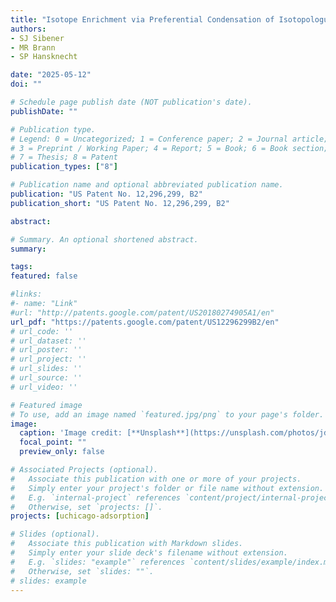 ```yaml
---
title: "Isotope Enrichment via Preferential Condensation of Isotopologues and Isotopes Under Non-equilibrium Gas-Surface Collision Conditions"
authors:
- SJ Sibener
- MR Brann 
- SP Hansknecht

date: "2025-05-12"
doi: ""

# Schedule page publish date (NOT publication's date).
publishDate: ""

# Publication type.
# Legend: 0 = Uncategorized; 1 = Conference paper; 2 = Journal article;
# 3 = Preprint / Working Paper; 4 = Report; 5 = Book; 6 = Book section;
# 7 = Thesis; 8 = Patent
publication_types: ["8"]

# Publication name and optional abbreviated publication name.
publication: "US Patent No. 12,296,299, B2"
publication_short: "US Patent No. 12,296,299, B2"

abstract: 

# Summary. An optional shortened abstract.
summary:

tags:
featured: false

#links:
#- name: "Link"
#url: "http://patents.google.com/patent/US20180274905A1/en"
url_pdf: "https://patents.google.com/patent/US12296299B2/en"
# url_code: ''
# url_dataset: ''
# url_poster: ''
# url_project: ''
# url_slides: ''
# url_source: ''
# url_video: ''

# Featured image
# To use, add an image named `featured.jpg/png` to your page's folder. 
image:
  caption: 'Image credit: [**Unsplash**](https://unsplash.com/photos/jdD8gXaTZsc)'
  focal_point: ""
  preview_only: false

# Associated Projects (optional).
#   Associate this publication with one or more of your projects.
#   Simply enter your project's folder or file name without extension.
#   E.g. `internal-project` references `content/project/internal-project/index.md`.
#   Otherwise, set `projects: []`.
projects: [uchicago-adsorption]

# Slides (optional).
#   Associate this publication with Markdown slides.
#   Simply enter your slide deck's filename without extension.
#   E.g. `slides: "example"` references `content/slides/example/index.md`.
#   Otherwise, set `slides: ""`.
# slides: example
---
```




